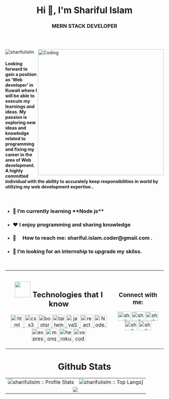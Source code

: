 
<div>

<h1 align="center">Hi 👋, I'm Shariful Islam</h1>


<h3 align="center">MERN STACK DEVELOPER</h3>
  </br>

  </br>

<img align="right" alt="Coding" width="400" src="https://qph.cf2.quoracdn.net/main-qimg-73b9c74a99ce21c0ba7b760b8828172b"></img>

<p align="left"> <img src="https://komarev.com/ghpvc/?username=sharifulislm&label=Profile%20views&color=0e75b6&style=flat" alt="sharifulislm" /> </p>
<h4>Looking forward to gain a position as ‘Web developer’ in Kuwait where I will be able to execute my learnings and ideas. My passion is exploring new ideas and knowledge related to programming and fixing my career in the area of Web development. A highly committed individual with the ability to accurately keep responsibilities in world by utilizing my web development expertise.. </h4>


</br>

- <h3>🌱 I’m currently learning **Node js**</h3>
- <h3>♥️ I enjoy programming and sharing knowledge </h3>
- <h3>📧  How to reach me: shariful.islam.coder@gmail.com .</h3>
- <h3>👀 I’m looking for an internship to upgrade my skilss.</h3>

</br>

<table align="center" >
  <tr align="center">
    <td colspan="2" align="center">
     <h2><img src = "https://media2.giphy.com/media/QssGEmpkyEOhBCb7e1/giphy.gif?cid=ecf05e47a0n3gi1bfqntqmob8g9aid1oyj2wr3ds3mg700bl&rid=giphy.gif" width='50'/>&nbsp;Technologies that I know</h2>
      <p> <a href="https://getbootstrap.com" target="_blank" rel="noreferrer"> <img src="https://github.com/mir-hussain/mir-hussain/raw/main/images/icons/HTML.png" alt="html" width="40" height="40"/> </a> <a href="https://www.w3schools.com/css/" target="_blank" rel="noreferrer"> <img src="https://github.com/mir-hussain/mir-hussain/raw/main/images/icons/css.png" alt="css3" width="40" height="40"/> </a> <a href="https://expressjs.com" target="_blank" rel="noreferrer"> <img src="https://github.com/mir-hussain/mir-hussain/raw/main/images/icons/Bootsrap.png" alt="bootsrap" width="40" height="40"/> </a> <a href="https://firebase.google.com/" target="_blank" rel="noreferrer"> <img src="https://github.com/mir-hussain/mir-hussain/raw/main/images/icons/tailwind.png" alt="tailwind" width="40" height="40"/> </a> <a href="https://git-scm.com/" target="_blank" rel="noreferrer"> <img src="https://github.com/mir-hussain/mir-hussain/raw/main/images/icons/JavaScript.png" alt="javaScript" width="40" height="40"/> </a> <a href="https://heroku.com" target="_blank" rel="noreferrer"> <img src="https://github.com/mir-hussain/mir-hussain/raw/main/images/icons/react.png" alt="react" width="40" height="40"/> </a> <a href="https://www.w3.org/html/" target="_blank" rel="noreferrer"> <img src="https://github.com/mir-hussain/mir-hussain/raw/main/images/icons/node.png" alt="Node.js" width="40" height="40"/> </a> <a href="https://developer.mozilla.org/en-US/docs/Web/JavaScript" target="_blank" rel="noreferrer"> <img src="https://github.com/mir-hussain/mir-hussain/raw/main/images/icons/express.png" alt="express" width="40" height="40"/> </a> <a href="https://www.mongodb.com/" target="_blank" rel="noreferrer"> <img src="https://encrypted-tbn0.gstatic.com/images?q=tbn:ANd9GcRiBF3Y9fCMAXThIDtSvY1BBw42OUAe5JMwww&usqp=CAU" alt="mongodb" width="40" height="40"/> </a> <a href="https://nodejs.org" target="_blank" rel="noreferrer"> <img src="https://encrypted-tbn0.gstatic.com/images?q=tbn:ANd9GcTVsox8vuB1NsYm9iEOE_-wdssOKmVeMvQg8w&usqp=CAU" alt="heroku" width="40" height="40"/> </a> <a href="https://reactjs.org/" target="_blank" rel="noreferrer"> <img src="https://code.visualstudio.com/opengraphimg/opengraph-blog.png" alt="vs code" width="40" height="40"/>  </p>
    </td>
    <td>
      <h3 align="center">Connect with me:</h3>
      <p>

<a href="https://twitter.com/sharifulislm" target="blank"><img align="center" src="https://raw.githubusercontent.com/rahuldkjain/github-profile-readme-generator/master/src/images/icons/Social/twitter.svg" alt="sharifulislm" height="30" width="40" /></a>
<a href="https://linkedin.com/in/sharifulislm" target="blank"><img align="center" src="https://raw.githubusercontent.com/rahuldkjain/github-profile-readme-generator/master/src/images/icons/Social/linked-in-alt.svg" alt="sharifulislm" height="30" width="40" /></a>
<a href="https://fb.com/shariful.islam.fb" target="blank"><img align="center" src="https://raw.githubusercontent.com/rahuldkjain/github-profile-readme-generator/master/src/images/icons/Social/facebook.svg" alt="shariful.islam.fb" height="30" width="40" /></a>
<a href="https://instagram.com/sharifulism" target="blank"><img align="center" src="https://raw.githubusercontent.com/rahuldkjain/github-profile-readme-generator/master/src/images/icons/Social/instagram.svg" alt="sharifulism" height="30" width="40" /></a>
<a href="/sharifulislm.netlify.app" target="blank"><img align="center" src="https://raw.githubusercontent.com/rahuldkjain/github-profile-readme-generator/master/src/images/icons/Social/rss.svg" alt="sharifulislm.netlify.app" height="30" width="40" /></a>
</p>
      </td>
    </tr>
  </table>


<p align="center">
   <table>
   <h1 align="center">Github Stats</h1>
       <tr>
       <td><img alt="sharifulislm :: Profile Stats" src="https://github-readme-stats.vercel.app/api?username=sharifulislm&theme=blue-green&amp;show_icons=true&amp;count_private=true&amp;hide_border=true" /></td>
       <td><img alt="sharifulislm :: Top Langs]" src="https://github-readme-stats.vercel.app/api/top-langs/?username=sharifulislm&langs_count=14&theme=blue-green&layout=compact&hide=html"> </td>
     </tr>
     <tr>
        <td colspan="2" align="center"><img  align="center" src="https://github-readme-streak-stats.herokuapp.com?user=sharifulislm&theme=blue-green&hide_border=true"></td>
     </tr>
   </table>
</p>


</div>


